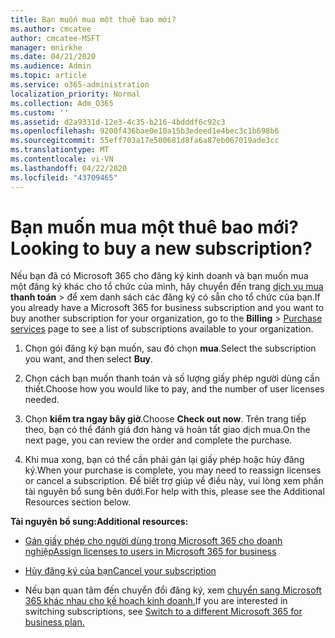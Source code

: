```yaml
---
title: Bạn muốn mua một thuê bao mới?
ms.author: cmcatee
author: cmcatee-MSFT
manager: mnirkhe
ms.date: 04/21/2020
ms.audience: Admin
ms.topic: article
ms.service: o365-administration
localization_priority: Normal
ms.collection: Adm_O365
ms.custom: ''
ms.assetid: d2a9331d-12e3-4c35-b216-4bdddf6c92c3
ms.openlocfilehash: 9200f436bae0e10a15b3edeed1e4bec3c1b698b6
ms.sourcegitcommit: 55eff703a17e500681d8fa6a87eb067019ade3cc
ms.translationtype: MT
ms.contentlocale: vi-VN
ms.lasthandoff: 04/22/2020
ms.locfileid: "43709465"
---
```

# <a name="looking-to-buy-a-new-subscription"></a><span data-ttu-id="11d51-102">Bạn muốn mua một thuê bao mới?</span><span class="sxs-lookup"><span data-stu-id="11d51-102">Looking to buy a new subscription?</span></span>

<span data-ttu-id="11d51-103">Nếu bạn đã có Microsoft 365 cho đăng ký kinh doanh và bạn muốn mua một đăng ký khác cho tổ chức của mình, hãy chuyển đến trang [dịch vụ mua](https://go.microsoft.com/fwlink/p/?linkid=868433) **thanh toán** \> để xem danh sách các đăng ký có sẵn cho tổ chức của bạn.</span><span class="sxs-lookup"><span data-stu-id="11d51-103">If you already have a Microsoft 365 for business subscription and you want to buy another subscription for your organization, go to the **Billing** \> [Purchase services](https://go.microsoft.com/fwlink/p/?linkid=868433) page to see a list of subscriptions available to your organization.</span></span>
 
1. <span data-ttu-id="11d51-104">Chọn gói đăng ký bạn muốn, sau đó chọn **mua**.</span><span class="sxs-lookup"><span data-stu-id="11d51-104">Select the subscription you want, and then select **Buy**.</span></span>

2. <span data-ttu-id="11d51-105">Chọn cách bạn muốn thanh toán và số lượng giấy phép người dùng cần thiết.</span><span class="sxs-lookup"><span data-stu-id="11d51-105">Choose how you would like to pay, and the number of user licenses needed.</span></span>

3. <span data-ttu-id="11d51-106">Chọn **kiểm tra ngay bây giờ**.</span><span class="sxs-lookup"><span data-stu-id="11d51-106">Choose **Check out now**.</span></span> <span data-ttu-id="11d51-107">Trên trang tiếp theo, bạn có thể đánh giá đơn hàng và hoàn tất giao dịch mua.</span><span class="sxs-lookup"><span data-stu-id="11d51-107">On the next page, you can review the order and complete the purchase.</span></span>

4. <span data-ttu-id="11d51-108">Khi mua xong, bạn có thể cần phải gán lại giấy phép hoặc hủy đăng ký.</span><span class="sxs-lookup"><span data-stu-id="11d51-108">When your purchase is complete, you may need to reassign licenses or cancel a subscription.</span></span> <span data-ttu-id="11d51-109">Để biết trợ giúp về điều này, vui lòng xem phần tài nguyên bổ sung bên dưới.</span><span class="sxs-lookup"><span data-stu-id="11d51-109">For help with this, please see the Additional Resources section below.</span></span>

 <span data-ttu-id="11d51-110">**Tài nguyên bổ sung:**</span><span class="sxs-lookup"><span data-stu-id="11d51-110">**Additional resources:**</span></span>
  
- [<span data-ttu-id="11d51-111">Gán giấy phép cho người dùng trong Microsoft 365 cho doanh nghiệp</span><span class="sxs-lookup"><span data-stu-id="11d51-111">Assign licenses to users in Microsoft 365 for business</span></span>](https://docs.microsoft.com/office365/admin/subscriptions-and-billing/assign-licenses-to-users)
    
- [<span data-ttu-id="11d51-112">Hủy đăng ký của bạn</span><span class="sxs-lookup"><span data-stu-id="11d51-112">Cancel your subscription</span></span>](https://docs.microsoft.com/office365/admin/subscriptions-and-billing/cancel-your-subscription)
    
- <span data-ttu-id="11d51-113">Nếu bạn quan tâm đến chuyển đổi đăng ký, xem [chuyển sang Microsoft 365 khác nhau cho kế hoạch kinh doanh.](https://docs.microsoft.com/office365/admin/subscriptions-and-billing/switch-to-a-different-plan)</span><span class="sxs-lookup"><span data-stu-id="11d51-113">If you are interested in switching subscriptions, see [Switch to a different Microsoft 365 for business plan.](https://docs.microsoft.com/office365/admin/subscriptions-and-billing/switch-to-a-different-plan)</span></span>